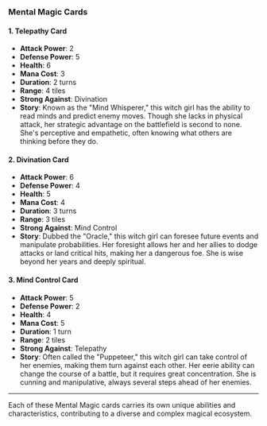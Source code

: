 ### Mental Magic Cards

#### 1. Telepathy Card

- **Attack Power**: 2
- **Defense Power**: 5
- **Health**: 6
- **Mana Cost**: 3
- **Duration**: 2 turns
- **Range**: 4 tiles
- **Strong Against**: Divination
- **Story**: Known as the "Mind Whisperer," this witch girl has the ability to read minds and predict enemy moves. Though she lacks in physical attack, her strategic advantage on the battlefield is second to none. She's perceptive and empathetic, often knowing what others are thinking before they do.

#### 2. Divination Card

- **Attack Power**: 6
- **Defense Power**: 4
- **Health**: 5
- **Mana Cost**: 4
- **Duration**: 3 turns
- **Range**: 3 tiles
- **Strong Against**: Mind Control
- **Story**: Dubbed the "Oracle," this witch girl can foresee future events and manipulate probabilities. Her foresight allows her and her allies to dodge attacks or land critical hits, making her a dangerous foe. She is wise beyond her years and deeply spiritual.

#### 3. Mind Control Card

- **Attack Power**: 5
- **Defense Power**: 2
- **Health**: 4
- **Mana Cost**: 5
- **Duration**: 1 turn
- **Range**: 2 tiles
- **Strong Against**: Telepathy
- **Story**: Often called the "Puppeteer," this witch girl can take control of her enemies, making them turn against each other. Her eerie ability can change the course of a battle, but it requires great concentration. She is cunning and manipulative, always several steps ahead of her enemies.

---

Each of these Mental Magic cards carries its own unique abilities and characteristics, contributing to a diverse and complex magical ecosystem.